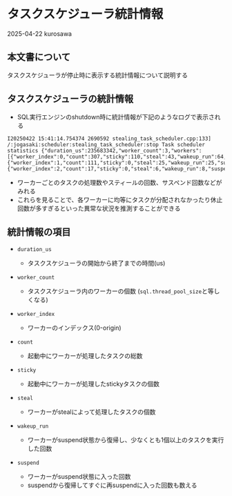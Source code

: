 # タスクスケジューラ統計情報

2025-04-22 kurosawa

## 本文書について

タスクスケジューラが停止時に表示する統計情報について説明する

## タスクスケジューラの統計情報 

- SQL実行エンジンのshutdown時に統計情報が下記のようなログで表示される

```
I20250422 15:41:14.754374 2690592 stealing_task_scheduler.cpp:133] /:jogasaki:scheduler:stealing_task_scheduler:stop Task scheduler statistics {"duration_us":235683342,"worker_count":3,"workers":[{"worker_index":0,"count":307,"sticky":110,"steal":43,"wakeup_run":64,"suspend":330},{"worker_index":1,"count":111,"sticky":0,"steal":25,"wakeup_run":25,"suspend":264},{"worker_index":2,"count":17,"sticky":0,"steal":6,"wakeup_run":8,"suspend":253}]}
```

- ワーカーごとのタスクの処理数やスティールの回数、サスペンド回数などがみれる
- これらを見ることで、各ワーカーに均等にタスクが分配されなかったり休止回数が多すぎるといった異常な状況を推測することができる

## 統計情報の項目

- `duration_us` 

  - タスクスケジューラの開始から終了までの時間(us)

- `worker_count` 

  - タスクスケジューラ内のワーカーの個数 (`sql.thread_pool_size`と等しくなる)

- `worker_index` 

  - ワーカーのインデックス(0-origin)

- `count`

  - 起動中にワーカーが処理したタスクの総数

- `sticky`

  - 起動中にワーカーが処理したstickyタスクの個数

- `steal`

  - ワーカーがstealによって処理したタスクの個数

- `wakeup_run`

  - ワーカーがsuspend状態から復帰し、少なくとも1個以上のタスクを実行した回数

- `suspend`

  - ワーカーがsuspend状態に入った回数
  - suspendから復帰してすぐに再suspendに入った回数も数える


